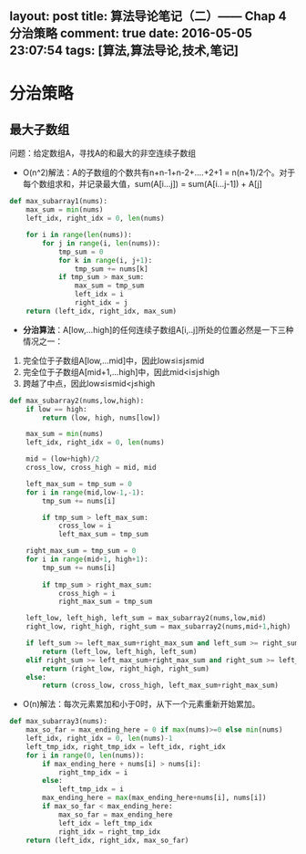layout: post
title: 算法导论笔记（二）—— Chap 4 分治策略
comment: true
date: 2016-05-05 23:07:54
tags: [算法,算法导论,技术,笔记] 
---

# 分治策略

## 最大子数组

问题：给定数组A，寻找A的和最大的非空连续子数组

- O(n^2)解法：A的子数组的个数共有n+n-1+n-2+....+2+1 = n(n+1)/2个。对于每个数组求和，并记录最大值，sum(A[i...j]) = sum(A[i...j-1]) + A[j]

```python
def max_subarray1(nums):
	max_sum = min(nums)
	left_idx, right_idx = 0, len(nums)

	for i in range(len(nums)):
		for j in range(i, len(nums)):
			tmp_sum = 0
			for k in range(i, j+1):
				tmp_sum += nums[k]
			if tmp_sum > max_sum:
				max_sum = tmp_sum
				left_idx = i
				right_idx = j
	return (left_idx, right_idx, max_sum)
```
<!-- more -->

- **分治算法**：A[low,...high]的任何连续子数组A[i,..j]所处的位置必然是一下三种情况之一：

1. 完全位于子数组A[low,...mid]中，因此low≤i≤j≤mid
2. 完全位于子数组A[mid+1,...high]中，因此mid<i≤j≤high
3. 跨越了中点，因此low≤i≤mid<j≤high

```python
def max_subarray2(nums,low,high):
	if low == high:
		return (low, high, nums[low])

	max_sum = min(nums)
	left_idx, right_idx = 0, len(nums)

	mid = (low+high)/2
	cross_low, cross_high = mid, mid

	left_max_sum = tmp_sum = 0
	for i in range(mid,low-1,-1):
		tmp_sum += nums[i]

		if tmp_sum > left_max_sum:
			cross_low = i
			left_max_sum = tmp_sum

	right_max_sum = tmp_sum = 0
	for i in range(mid+1, high+1):
		tmp_sum += nums[i]
		
		if tmp_sum > right_max_sum:
			cross_high = i
			right_max_sum = tmp_sum

	left_low, left_high, left_sum = max_subarray2(nums,low,mid)
	right_low, right_high, right_sum = max_subarray2(nums,mid+1,high)

	if left_sum >= left_max_sum+right_max_sum and left_sum >= right_sum:
		return (left_low, left_high, left_sum)
	elif right_sum >= left_max_sum+right_max_sum and right_sum >= left_sum:
		return (right_low, right_high, right_sum)
	else:
		return (cross_low, cross_high, left_max_sum+right_max_sum)
```


- O(n)解法：每次元素累加和小于0时，从下一个元素重新开始累加。

```python
def max_subarray3(nums):
	max_so_far = max_ending_here = 0 if max(nums)>=0 else min(nums)
	left_idx, right_idx = 0, len(nums)-1
	left_tmp_idx, right_tmp_idx = left_idx, right_idx
	for i in range(0, len(nums)):
		if max_ending_here + nums[i] > nums[i]:
			right_tmp_idx = i
		else:
			left_tmp_idx = i
		max_ending_here = max(max_ending_here+nums[i], nums[i])
		if max_so_far < max_ending_here:
			max_so_far = max_ending_here
			left_idx = left_tmp_idx
			right_idx = right_tmp_idx
	return (left_idx, right_idx, max_so_far)
```
